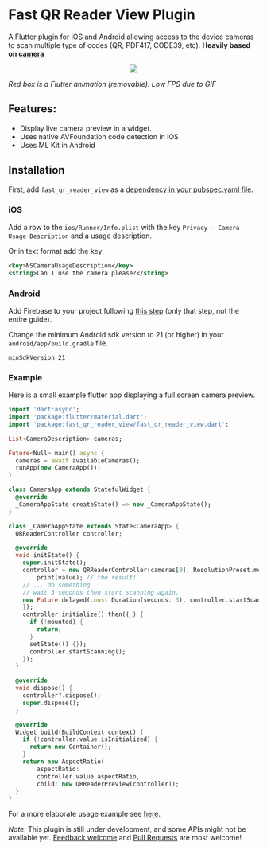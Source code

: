 # Fast QR Reader View Plugin

A Flutter plugin for iOS and Android allowing access to the device cameras to scan multiple type of codes (QR, PDF417, CODE39, etc). **Heavily based on [camera](https://pub.dartlang.org/packages/camera)**


<p align="center">
  <img src="https://raw.githubusercontent.com/facundomedica/fast_qr_reader_view/master/example.gif">
</p>

*Red box is a Flutter animation (removable).* *Low FPS due to GIF*

## Features:

* Display live camera preview in a widget.
* Uses native AVFoundation code detection in iOS
* Uses ML Kit in Android

## Installation

First, add `fast_qr_reader_view` as a [dependency in your pubspec.yaml file](https://flutter.io/using-packages/).

### iOS

Add a row to the `ios/Runner/Info.plist` with the key `Privacy - Camera Usage Description` and a usage description.

Or in text format add the key:

```xml
<key>NSCameraUsageDescription</key>
<string>Can I use the camera please?</string>
```

### Android

Add Firebase to your project following [this step](https://codelabs.developers.google.com/codelabs/flutter-firebase/#5) (only that step, not the entire guide).

Change the minimum Android sdk version to 21 (or higher) in your `android/app/build.gradle` file.

```
minSdkVersion 21
```

### Example

Here is a small example flutter app displaying a full screen camera preview.

```dart
import 'dart:async';
import 'package:flutter/material.dart';
import 'package:fast_qr_reader_view/fast_qr_reader_view.dart';

List<CameraDescription> cameras;

Future<Null> main() async {
  cameras = await availableCameras();
  runApp(new CameraApp());
}

class CameraApp extends StatefulWidget {
  @override
  _CameraAppState createState() => new _CameraAppState();
}

class _CameraAppState extends State<CameraApp> {
  QRReaderController controller;

  @override
  void initState() {
    super.initState();
    controller = new QRReaderController(cameras[0], ResolutionPreset.medium, [CodeFormat.qr], (dynamic value){
        print(value); // the result!
    // ... do something
    // wait 3 seconds then start scanning again.
    new Future.delayed(const Duration(seconds: 3), controller.startScanning);
    });
    controller.initialize().then((_) {
      if (!mounted) {
        return;
      }
      setState(() {});
      controller.startScanning();
    });
  }

  @override
  void dispose() {
    controller?.dispose();
    super.dispose();
  }

  @override
  Widget build(BuildContext context) {
    if (!controller.value.isInitialized) {
      return new Container();
    }
    return new AspectRatio(
        aspectRatio:
        controller.value.aspectRatio,
        child: new QRReaderPreview(controller));
  }
}
```

For a more elaborate usage example see [here](https://github.com/facundomedica/fast_qr_reader_view/tree/master/example).

*Note*: This plugin is still under development, and some APIs might not be available yet.
[Feedback welcome](https://github.com/facundomedica/fast_qr_reader_view/issues) and
[Pull Requests](https://github.com/facundomedica/fast_qr_reader_view/pulls) are most welcome!
